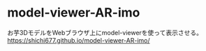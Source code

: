 # model-viewer-AR-imo
お芋3DモデルをWebブラウザ上にmodel-viewerを使って表示させる。 <br>
<https://shichi677.github.io/model-viewer-AR-imo/>

